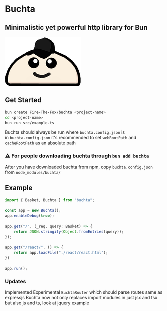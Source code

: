 # Buchta
## Minimalistic yet powerful http library for Bun

![Buchta logo](./buchta.png "Buhcta Logo")

## Get Started
```bash
bun create Fire-The-Fox/buchta <project-name>
cd <project-name>
bun run src/example.ts
```

Buchta should always be run where `buchta.config.json` is<br>
in `buchta.config.json` it's recommended to set `webRootPath` and `cacheRootPath` as an absolute path

### ⚠️ For people downloading buchta through `bun add buchta`
After you have downloaded buchta from npm, copy `buchta.config.json` from `node_modules/buchta/`


## Example 
```ts
import { Basket, Buchta } from "buchta";

const app = new Buchta();
app.enableDebug(true);

app.get("/", (_req, query: Basket) => {
    return JSON.stringify(Object.fromEntries(query));
});

app.get("/react/", () => {
    return app.loadFile("./react/react.html");
})

app.run();
```

### Updates
Implemented Experimental `BuchtaRouter` which should parse routes same as expressjs
Buchta now not only replaces import modules in just jsx and tsx but also js and ts, look at jquery example